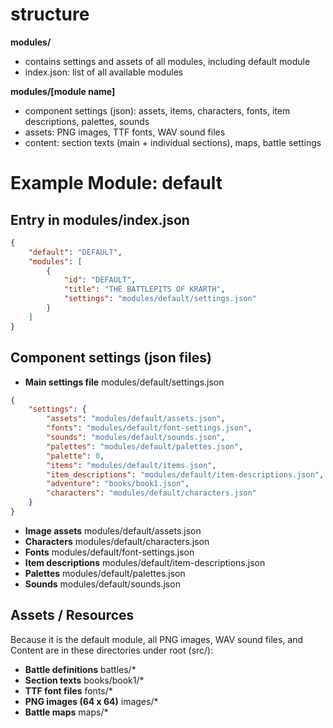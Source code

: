 # structure

**modules/**
- contains settings and assets of all modules, including default module
- index.json: list of all available modules

**modules/[module name]**
- component settings (json): assets, items, characters, fonts, item descriptions, palettes, sounds
- assets: PNG images, TTF fonts, WAV sound files
- content: section texts (main + individual sections), maps, battle settings

# Example Module: default

## Entry in modules/index.json

```json
{
    "default": "DEFAULT",
    "modules": [
        {
            "id": "DEFAULT",
            "title": "THE BATTLEPITS OF KRARTH",
            "settings": "modules/default/settings.json"
        }
    ]
}
```

## Component settings (json files)

- **Main settings file** modules/default/settings.json

```json
{
    "settings": {
        "assets": "modules/default/assets.json",
        "fonts": "modules/default/font-settings.json",
        "sounds": "modules/default/sounds.json",
        "palettes": "modules/default/palettes.json",
        "palette": 0,
        "items": "modules/default/items.json",
        "item_descriptions": "modules/default/item-descriptions.json",
        "adventure": "books/book1.json",
        "characters": "modules/default/characters.json"
    }
}
```

- **Image assets** modules/default/assets.json
- **Characters** modules/default/characters.json
- **Fonts** modules/default/font-settings.json
- **Item descriptions** modules/default/item-descriptions.json
- **Palettes** modules/default/palettes.json
- **Sounds** modules/default/sounds.json

## Assets / Resources

Because it is the default module, all PNG images, WAV sound files, and Content are in these directories under root (src/):

- **Battle definitions** battles/*
- **Section texts**  books/book1/*
- **TTF font files** fonts/*
- **PNG images (64 x 64)** images/*
- **Battle maps** maps/*
